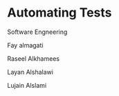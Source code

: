 # Automating Tests 

 Software Engneering 
 
 Fay almagati 
 
 Raseel Alkhamees 
 
 Layan Alshalawi
 
 Lujain Alslami
